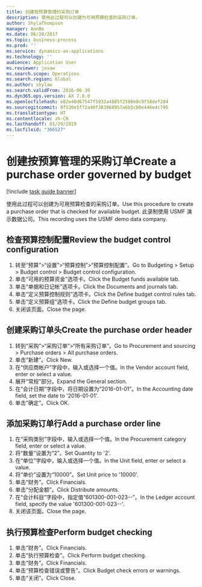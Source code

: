 ```yaml
---
title: 创建按预算管理的采购订单
description: 使用此过程可以创建为可用预算检查的采购订单。
author: ShylaThompson
manager: AnnBe
ms.date: 06/20/2017
ms.topic: business-process
ms.prod: ''
ms.service: dynamics-ax-applications
ms.technology: ''
audience: Application User
ms.reviewer: josaw
ms.search.scope: Operations
ms.search.region: Global
ms.author: shylaw
ms.search.validFrom: 2016-06-30
ms.dyn365.ops.version: AX 7.0.0
ms.openlocfilehash: e82e40d67547f5932a4805f2580e8c9f58def284
ms.sourcegitcommit: 0f530e5f72a40f383868957a6b5cb0e446e4c795
ms.translationtype: HT
ms.contentlocale: zh-CN
ms.lasthandoff: 01/29/2019
ms.locfileid: "366527"
---
```

# <a name="create-a-purchase-order-governed-by-budget"></a><span data-ttu-id="ca166-103">创建按预算管理的采购订单</span><span class="sxs-lookup"><span data-stu-id="ca166-103">Create a purchase order governed by budget</span></span>

[!include [task guide banner](../../includes/task-guide-banner.md)]

<span data-ttu-id="ca166-104">使用此过程可以创建为可用预算检查的采购订单。</span><span class="sxs-lookup"><span data-stu-id="ca166-104">Use this procedure to create a purchase order that is checked for available budget.</span></span> <span data-ttu-id="ca166-105">此录制使用 USMF 演示数据公司。</span><span class="sxs-lookup"><span data-stu-id="ca166-105">This recording uses the USMF demo data company.</span></span>


## <a name="review-the-budget-control-configuration"></a><span data-ttu-id="ca166-106">检查预算控制配置</span><span class="sxs-lookup"><span data-stu-id="ca166-106">Review the budget control configuration</span></span>
1. <span data-ttu-id="ca166-107">转至“预算”>“设置”>“预算控制”>“预算控制配置”。</span><span class="sxs-lookup"><span data-stu-id="ca166-107">Go to Budgeting > Setup > Budget control > Budget control configuration.</span></span>
2. <span data-ttu-id="ca166-108">单击“可用的预算资金”选项卡。</span><span class="sxs-lookup"><span data-stu-id="ca166-108">Click the Budget funds available tab.</span></span>
3. <span data-ttu-id="ca166-109">单击“单据和日记帐”选项卡。</span><span class="sxs-lookup"><span data-stu-id="ca166-109">Click the Documents and journals tab.</span></span>
4. <span data-ttu-id="ca166-110">单击“定义预算控制规则”选项卡。</span><span class="sxs-lookup"><span data-stu-id="ca166-110">Click the Define budget control rules tab.</span></span>
5. <span data-ttu-id="ca166-111">单击“定义预算组”选项卡。</span><span class="sxs-lookup"><span data-stu-id="ca166-111">Click the Define budget groups tab.</span></span>
6. <span data-ttu-id="ca166-112">关闭该页面。</span><span class="sxs-lookup"><span data-stu-id="ca166-112">Close the page.</span></span>

## <a name="create-the-purchase-order-header"></a><span data-ttu-id="ca166-113">创建采购订单头</span><span class="sxs-lookup"><span data-stu-id="ca166-113">Create the purchase order header</span></span>
1. <span data-ttu-id="ca166-114">转到“采购”>“采购订单”>“所有采购订单”。</span><span class="sxs-lookup"><span data-stu-id="ca166-114">Go to Procurement and sourcing > Purchase orders > All purchase orders.</span></span>
2. <span data-ttu-id="ca166-115">单击“新建”。</span><span class="sxs-lookup"><span data-stu-id="ca166-115">Click New.</span></span>
3. <span data-ttu-id="ca166-116">在“供应商帐户”字段中，输入或选择一个值。</span><span class="sxs-lookup"><span data-stu-id="ca166-116">In the Vendor account field, enter or select a value.</span></span>
4. <span data-ttu-id="ca166-117">展开“常规”部分。</span><span class="sxs-lookup"><span data-stu-id="ca166-117">Expand the General section.</span></span>
5. <span data-ttu-id="ca166-118">在“会计日期”字段中，将日期设置为“2016-01-01”。</span><span class="sxs-lookup"><span data-stu-id="ca166-118">In the Accounting date field, set the date to '2016-01-01'.</span></span>
6. <span data-ttu-id="ca166-119">单击“确定”。</span><span class="sxs-lookup"><span data-stu-id="ca166-119">Click OK.</span></span>

## <a name="add-a-purchase-order-line"></a><span data-ttu-id="ca166-120">添加采购订单行</span><span class="sxs-lookup"><span data-stu-id="ca166-120">Add a purchase order line</span></span>
1. <span data-ttu-id="ca166-121">在“采购类别”字段中，输入或选择一个值。</span><span class="sxs-lookup"><span data-stu-id="ca166-121">In the Procurement category field, enter or select a value.</span></span>
2. <span data-ttu-id="ca166-122">将“数量”设置为“2”。</span><span class="sxs-lookup"><span data-stu-id="ca166-122">Set Quantity to '2'.</span></span>
3. <span data-ttu-id="ca166-123">在“单位”字段中，输入或选择一个值。</span><span class="sxs-lookup"><span data-stu-id="ca166-123">In the Unit field, enter or select a value.</span></span>
4. <span data-ttu-id="ca166-124">将“单价”设置为“10000”。</span><span class="sxs-lookup"><span data-stu-id="ca166-124">Set Unit price to '10000'.</span></span>
5. <span data-ttu-id="ca166-125">单击“财务”。</span><span class="sxs-lookup"><span data-stu-id="ca166-125">Click Financials.</span></span>
6. <span data-ttu-id="ca166-126">单击“分配金额”。</span><span class="sxs-lookup"><span data-stu-id="ca166-126">Click Distribute amounts.</span></span>
7. <span data-ttu-id="ca166-127">在“会计科目”字段中，指定值“601300-001-023--”。</span><span class="sxs-lookup"><span data-stu-id="ca166-127">In the Ledger account field, specify the value '601300-001-023--'.</span></span>
8. <span data-ttu-id="ca166-128">关闭该页面。</span><span class="sxs-lookup"><span data-stu-id="ca166-128">Close the page.</span></span>

## <a name="perform-budget-checking"></a><span data-ttu-id="ca166-129">执行预算检查</span><span class="sxs-lookup"><span data-stu-id="ca166-129">Perform budget checking</span></span>
1. <span data-ttu-id="ca166-130">单击“财务”。</span><span class="sxs-lookup"><span data-stu-id="ca166-130">Click Financials.</span></span>
2. <span data-ttu-id="ca166-131">单击“执行预算检查”。</span><span class="sxs-lookup"><span data-stu-id="ca166-131">Click Perform budget checking.</span></span>
3. <span data-ttu-id="ca166-132">单击“财务”。</span><span class="sxs-lookup"><span data-stu-id="ca166-132">Click Financials.</span></span>
4. <span data-ttu-id="ca166-133">单击“预算检查错误或警告”。</span><span class="sxs-lookup"><span data-stu-id="ca166-133">Click Budget check errors or warnings.</span></span>
5. <span data-ttu-id="ca166-134">单击“关闭”。</span><span class="sxs-lookup"><span data-stu-id="ca166-134">Click Close.</span></span>

